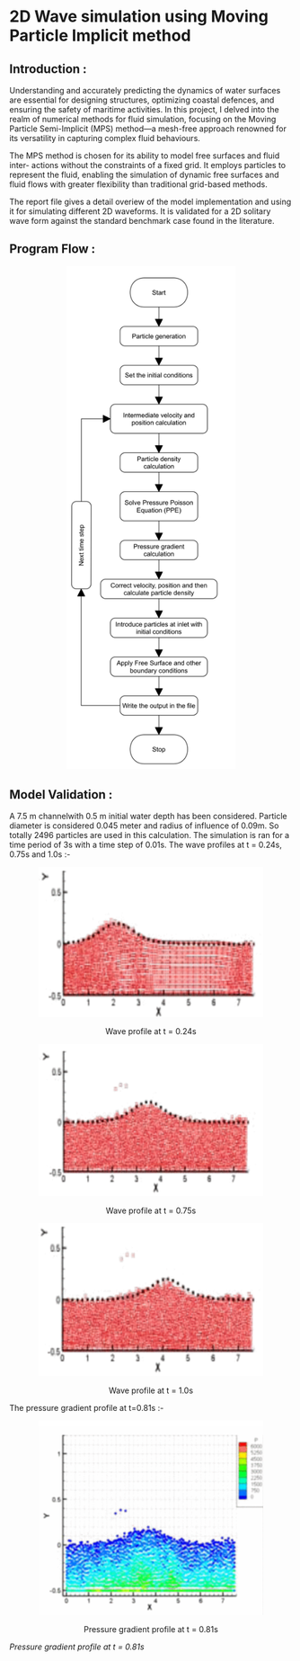 # 2D Wave simulation using Moving Particle Implicit method

## Introduction :
Understanding and accurately predicting the dynamics of water surfaces are essential for designing structures, optimizing coastal defences, and ensuring the safety of maritime activities. In this project, I delved into the realm of numerical methods for fluid simulation, focusing on the Moving Particle Semi-Implicit (MPS) method—a mesh-free approach renowned for its versatility in capturing complex fluid behaviours. 

The MPS method is chosen for its ability to model free surfaces and fluid inter- actions without the constraints of a fixed grid. It employs particles to represent the fluid, enabling the simulation of dynamic free surfaces and fluid flows with greater flexibility than traditional grid-based methods.

The report file gives a detail overiew of the model implementation and using it for simulating different 2D waveforms. It is validated for a 2D solitary wave form against the standard benchmark case found in the literature.

## Program Flow :
<div align="center">
<img src="images/Flow_Chart.jpg" alt="Project Diagram" width="300"/>
</div>

## Model Validation :
A 7.5 m channelwith 0.5 m initial water depth has been considered. Particle diameter is considered 0.045 meter and radius of influence of 0.09m. So totally 2496 particles are used in this calculation. The simulation is ran for a time period of 3s with a time step of 0.01s. The wave profiles at t = 0.24s, 0.75s and 1.0s :-

<div align="center">
    <img src="images/0.24s=t.png" alt="Alt text for image" width="400"/>
</div>
<p align="center">Wave profile at t = 0.24s</p>

<div align="center">
    <img src="images/0.75s=t.png" alt="Alt text for image" width="400"/>
</div>
<p align="center">Wave profile at t = 0.75s</p>

<div align="center">
    <img src="images/1.0s=t.png" alt="Alt text for image" width="400"/>
</div>
<p align="center">Wave profile at t = 1.0s</p>

The pressure gradient profile at t=0.81s :-

<div align="center">
    <img src="images/0.81s=t.png" alt="Alt text for image" width="400"/>
</div>
<p align="center">Pressure gradient profile at t = 0.81s</p>

*Pressure gradient profile at t = 0.81s*

